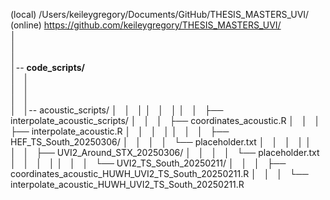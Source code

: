 (local) /Users/keileygregory/Documents/GitHub/THESIS_MASTERS_UVI/
<br> 
(online) https://github.com/keileygregory/THESIS_MASTERS_UVI/
<br> 
│<br>
│<br>
│<br>
│-- **code_scripts/** <br>
│   │<br>
│   │<br>
│   │<br>
│   │-- acoustic_scripts/
│   │   │
│   │   │
│   │   ├── interpolate_acoustic_scripts/
│   │   │   ├── coordinates_acoustic.R
│   │   │   ├── interpolate_acoustic.R
│   │   │   │
│   │   │   ├── HEF_TS_South_20250306/
│   │   │   │   └── placeholder.txt
│   │   │   │
│   │   │   ├── UVI2_Around_STX_20250306/
│   │   │   │   └── placeholder.txt
│   │   │   │
│   │   │   └── UVI2_TS_South_20250211/
│   │   │       ├── coordinates_acoustic_HUWH_UVI2_TS_South_20250211.R
│   │   │       └── interpolate_acoustic_HUWH_UVI2_TS_South_20250211.R
